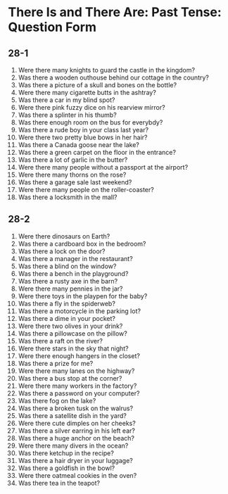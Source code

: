 # There Is and There Are: Past Tense: Question Form

## 28-1

1. Were there many knights to guard the castle in the kingdom?
1. Was there a wooden outhouse behind our cottage in the country?
1. Was there a picture of a skull and bones on the bottle?
1. Were there many cigarette butts in the ashtray?
1. Was there a car in my blind spot?
1. Were there pink fuzzy dice on his rearview mirror?
1. Was there a splinter in his thumb?
1. Was there enough room on the bus for everybdy?
1. Was there a rude boy in your class last year?
1. Were there two pretty blue bows in her hair?
1. Was there a Canada goose near the lake?
1. Was there a green carpet on the floor in the entrance?
1. Was there a lot of garlic in the butter?
1. Were there many people without a passport at the airport?
1. Were there many thorns on the rose?
1. Was there a garage sale last weekend?
1. Were there many people on the roller-coaster?
1. Was there a locksmith in the mall?

## 28-2

1. Were there dinosaurs on Earth?
1. Was there a cardboard box in the bedroom?
1. Was there a lock on the door?
1. Was there a manager in the restaurant?
1. Was there a blind on the window?
1. Was there a bench in the playground?
1. Was there a rusty axe in the barn?
1. Were there many pennies in the jar?
1. Were there toys in the playpen for the baby?
1. Was there a fly in the spiderweb?
1. Was there a motorcycle in the parking lot?
1. Was there a dime in your pocket?
1. Were there two olives in your drink?
1. Was there a pillowcase on the pillow?
1. Was there a raft on the river?
1. Were there stars in the sky that night?
1. Were there enough hangers in the closet?
1. Was there a prize for me?
1. Were there many lanes on the highway?
1. Was there a bus stop at the corner?
1. Were there many workers in the factory?
1. Was there a password on your computer?
1. Was there fog on the lake?
1. Was there a broken tusk on the walrus?
1. Was there a satellite dish in the yard?
1. Were there cute dimples on her cheeks?
1. Was there a silver earring in his left ear?
1. Was there a huge anchor on the beach?
1. Were there many divers in the ocean?
1. Was there ketchup in the recipe?
1. Was there a hair dryer in your luggage?
1. Was there a goldfish in the bowl?
1. Were there oatmeal cookies in the oven?
1. Was there tea in the teapot?
